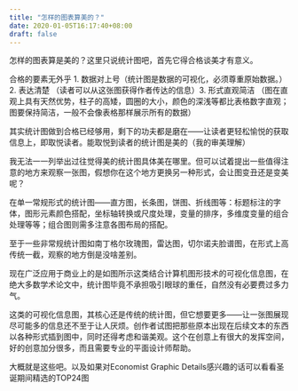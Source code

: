 ```yaml
---
title: "怎样的图表算美的？"
date: 2020-01-05T16:17:40+08:00
draft: false
---
```

怎样的图表算是美的？这里只说统计图吧，首先它得合格谈美才有意义。

合格的要素无外乎 1. 数据对上号（统计图是数据的可视化，必须尊重原始数据。）2. 表达清楚 （读者可以从这张图获得作者传达的信息）3. 形式直观简洁 （图在直观上具有天然优势，柱子的高矮，圆圈的大小，颜色的深浅等都比表格数字直观；图要保持简洁，一般不会像表格那样展示所有的数据）

其实统计图做到合格已经够用，剩下的功夫都是磨在——让读者更轻松愉悦的获取信息上，即取悦读者。能取悦到读者的统计图是美的（我的审美理解）

我无法一一列举出过往觉得美的统计图具体美在哪里。但可以试着提出一些值得注意的地方来观察一张图，假想你在这个地方更换另一种形式，会让图变丑还是变美呢？

在单一常规形式的统计图——直方图，长条图，饼图、折线图等：标题标注的字体，图形元素颜色搭配，坐标轴转换或尺度处理，变量的排序，多维度变量的组合处理等等；组合图则需多注意各图布局的搭配。

至于一些非常规统计图如南丁格尔玫瑰图，雷达图，切尔诺夫脸谱图，在形式上高传统一截，观察的地方倒是没啥差别。

现在广泛应用于商业上的是如图所示这类结合计算机图形技术的可视化信息图，在绝大多数学术论文中，统计图毕竟不承担吸引眼球的重任，自然没有必要费过多力气。

这类的可视化信息图，其核心还是传统的统计图，但它想要更多——让一张图展现尽可能多的信息还不至于让人厌烦。创作者试图把那些原本出现在后续文本的东西以各种形式插到图中，同时还得考虑和谐美观。这个在创意上有很大的发挥空间，好的创意加分很多，而且需要专业的平面设计师帮助。

大概就是这些吧。以及如果对Economist Graphic Details感兴趣的话可以看看圣诞期间精选的TOP24图
